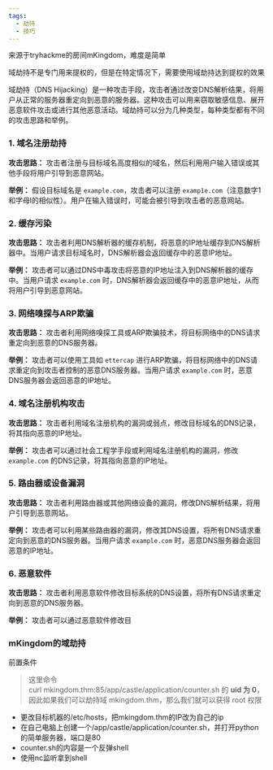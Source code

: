 ```yaml
---
tags:
  - 劫持
  - 技巧
---
```




来源于tryhackme的房间mKingdom，难度是简单

域劫持不是专门用来提权的，但是在特定情况下，需要使用域劫持达到提权的效果

域劫持（DNS Hijacking）是一种攻击手段，攻击者通过改变DNS解析结果，将用户从正常的服务器重定向到恶意的服务器。这种攻击可以用来窃取敏感信息、展开恶意软件攻击或进行其他恶意活动。域劫持可以分为几种类型，每种类型都有不同的攻击思路和举例。

### 1. 域名注册劫持

**攻击思路：** 攻击者注册与目标域名高度相似的域名，然后利用用户输入错误或其他手段将用户引导到恶意网站。

**举例：** 假设目标域名是 `example.com`，攻击者可以注册 `examp1e.com`（注意数字1和字母l的相似性）。用户在输入错误时，可能会被引导到攻击者的恶意网站。

### 2. 缓存污染

**攻击思路：** 攻击者利用DNS解析器的缓存机制，将恶意的IP地址缓存到DNS解析器中。当用户请求目标域名时，DNS解析器会返回缓存中的恶意IP地址。

**举例：** 攻击者可以通过DNS中毒攻击将恶意的IP地址注入到DNS解析器的缓存中。当用户请求 `example.com` 时，DNS解析器会返回缓存中的恶意IP地址，从而将用户引导到恶意网站。

### 3. 网络嗅探与ARP欺骗

**攻击思路：** 攻击者利用网络嗅探工具或ARP欺骗技术，将目标网络中的DNS请求重定向到恶意的DNS服务器。

**举例：** 攻击者可以使用工具如 `ettercap` 进行ARP欺骗，将目标网络中的DNS请求重定向到攻击者控制的恶意DNS服务器。当用户请求 `example.com` 时，恶意DNS服务器会返回恶意的IP地址。

### 4. 域名注册机构攻击

**攻击思路：** 攻击者利用域名注册机构的漏洞或弱点，修改目标域名的DNS记录，将其指向恶意的IP地址。

**举例：** 攻击者可以通过社会工程学手段或利用域名注册机构的漏洞，修改 `example.com` 的DNS记录，将其指向恶意的IP地址。

### 5. 路由器或设备漏洞

**攻击思路：** 攻击者利用路由器或其他网络设备的漏洞，修改DNS解析结果，将用户引导到恶意网站。

**举例：** 攻击者可以利用某些路由器的漏洞，修改其DNS设置，将所有DNS请求重定向到恶意的DNS服务器。当用户请求 `example.com` 时，恶意DNS服务器会返回恶意的IP地址。

### 6. 恶意软件

**攻击思路：** 攻击者利用恶意软件修改目标系统的DNS设置，将所有DNS请求重定向到恶意的DNS服务器。

**举例：** 攻击者可以通过恶意软件修改目


### mKingdom的域劫持

前置条件

>这里命令 curl mkingdom.thm:85/app/castle/application/counter.sh 的 **uid 为 0**，因此如果我们可以劫持域 mkingdom.thm，那么我们就可以获得 root 权限

- 更改目标机器的/etc/hosts，把mkingdom.thm的IP改为自己的ip
- 在自己电脑上创建一个/app/castle/application/counter.sh，并打开python的简单服务器，端口是80
- counter.sh的内容是一个反弹shell
- 使用nc监听拿到shell
